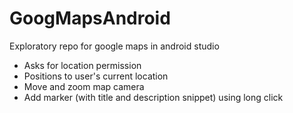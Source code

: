 # GoogMapsAndroid
Exploratory repo for google maps in android studio
- Asks for location permission
- Positions to user's current location
- Move and zoom map camera
- Add marker (with title and description snippet) using long click  
